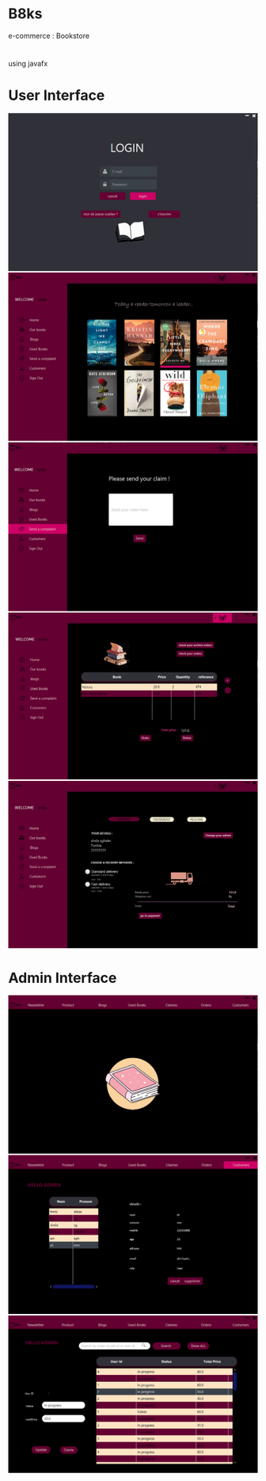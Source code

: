 # B8ks
e-commerce : Bookstore
#
using javafx
# User Interface
![](src/com/esprit/photos/1.png)
![](src/com/esprit/photos/desc/2.png)
![](src/com/esprit/photos/desc/3.png)
![](src/com/esprit/photos/desc/4.png)
![](src/com/esprit/photos/desc/5.png)
# Admin Interface
![](src/com/esprit/photos/desc/6_A.png)
![](src/com/esprit/photos/desc/7_A.png)
![](src/com/esprit/photos/desc/9_A.png)
